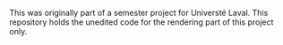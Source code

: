 This was originally part of a semester project for Universté Laval. This repository holds the unedited code for the rendering part of this project only.